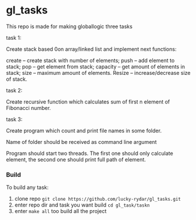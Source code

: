 # gl_tasks

This repo is made for making globallogic three tasks 

task 1:
	
Create stack based 0on array/linked list and implement next functions:

create – create stack with number of elements;
push – add element to stack;
pop – get element from stack;
capacity – get amount of elements in stack;
size – maximum amount of elements.
Resize – increase/decrease size of stack.

task 2:

Create recursive function which calculates sum of first n element of Fibonacci number.

task 3:

Create program which count and print file names in some folder. 

Name of folder should be received as command line argument

Program should start two threads. The first one should only calculate element, 
the second one should print full path of element.

### Build

To build any task:

1. clone repo ``` git clone https://github.com/lucky-rydar/gl_tasks.git ``` 
2. enter repo dir and task you want build ``` cd gl_task/taskn ```
3. enter ``` make all ``` too build all the project 




